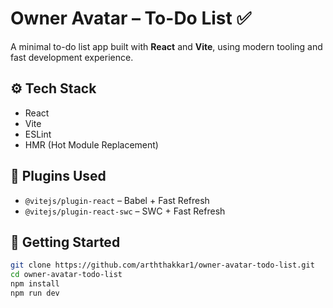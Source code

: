 # Owner Avatar – To-Do List ✅

A minimal to-do list app built with **React** and **Vite**, using modern tooling and fast development experience.

## ⚙️ Tech Stack

- React
- Vite
- ESLint
- HMR (Hot Module Replacement)

## 🔧 Plugins Used

- `@vitejs/plugin-react` – Babel + Fast Refresh
- `@vitejs/plugin-react-swc` – SWC + Fast Refresh

## 🚀 Getting Started

```bash
git clone https://github.com/arththakkar1/owner-avatar-todo-list.git
cd owner-avatar-todo-list
npm install
npm run dev
